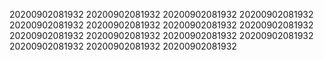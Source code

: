 20200902081932
20200902081932
20200902081932
20200902081932
20200902081932
20200902081932
20200902081932
20200902081932
20200902081932
20200902081932
20200902081932
20200902081932
20200902081932
20200902081932
20200902081932
